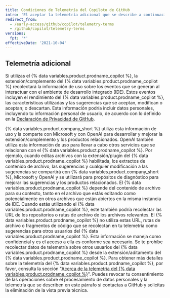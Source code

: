 ```yaml
---
title: Condiciones de Telemetría del Copiloto de GitHub
intro: 'El aceptar la telemetría adicional que se describe a continuación es una condición para unirse a la lista de espera para la vista previa técnica del {% data variables.product.prodname_copilot %} y para utilizar el {% data variables.product.prodname_copilot %} durante ella.'
redirect_from:
  - /early-access/github/copilot/telemetry-terms
  - /github/copilot/telemetry-terms
versions:
  fpt: '*'
effectiveDate: '2021-10-04'
---
```


## Telemetría adicional

Si utilizas el {% data variables.product.prodname_copilot %}, la extensión/complemento del {% data variables.product.prodname_copilot %} recolectará la información de uso sobre los eventos que se generan al interactuar con el ambiente de desarrollo integrado (IDE). Estos eventos incluyen el rendimiento del {% data variables.product.prodname_copilot %}, las características utilizadas y las sugerencias que se aceptan, modifican o aceptan; o descartan. Esta información podría incluir datos personales, incluyendo tu información personal de usuario, de acuerdo con lo definido en la [Declaración de Privacidad de GitHub](/github/site-policy/github-privacy-statement).

{% data variables.product.company_short %} utiliza esta información de uso y la comparte con Microsoft y con OpenAI para desarrollar y mejorar la extensión/complemento y los productos relacionados. OpenAI también utiliza esta información de uso para llevar a cabo otros servicios que se relacionan con el {% data variables.product.prodname_copilot %}. Por ejemplo, cuando editas archivos con la extensión/plugin del {% data variables.product.prodname_copilot %} habilitada, los extractos de contenido de archivo, las sugerencias y cualquier modificación a las sugerencias se compartirá con {% data variables.product.company_short %}, Microsoft y OpenAI y se utilizará para propósitos de diagnóstico para mejorar las sugerencias y los productos relacionados. El {% data variables.product.prodname_copilot %} depende del contenido de archivo para su contexto, tanto en el archivo que estás editando como potencialmente en otros archivos que están abiertos en la misma instancia de IDE. Cuando estás utilizando el {% data variables.product.prodname_copilot %}, este también podría recolectar las URL de los repositorios o rutas de archivo de los archivos relevantes. El {% data variables.product.prodname_copilot %} no utiliza estas URL, rutas de archivo o fragmentos de código que se recolectan en tu telemetría como sugerencias para otros usuarios del {% data variables.product.prodname_copilot %}. Esta información se maneja como confidencial y es el acceso a ella es conforme sea necesario. Se te prohíbe recolectar datos de telemetría sobre otros usuarios del {% data variables.product.prodname_copilot %} desde la extensión/aditamento del {% data variables.product.prodname_copilot %}. Para obtener más detalles sobre la telemetría del {% data variables.product.prodname_copilot %}, por favor, consulta la sección "[Acerca de la telemetría del {% data variables.product.prodname_copilot %}](/github/copilot/about-github-copilot-telemetry)". Puedes revocar tu consentimiento de las operaciones sobre el procesamiento de datos personales y la telemetría que se describen en este párrafo si contactas a GitHub y solicitas la eliminación de la vista previa técnica.

